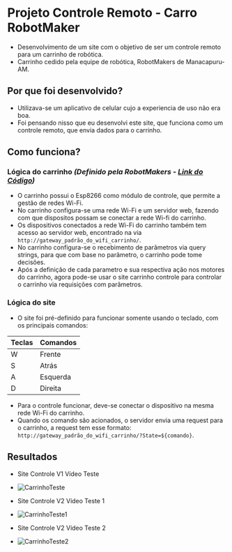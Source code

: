 # Projeto Controle Remoto - Carro RobotMaker
- Desenvolvimento de um site com o objetivo de ser um controle remoto para um carrinho de robótica.
- Carrinho cedido pela equipe de robótica, RobotMakers de Manacapuru-AM. 

## Por que foi desenvolvido?
- Utilizava-se um aplicativo de celular cujo a experiencia de uso não era boa.
- Foi pensando nisso que eu desenvolvi este site, que funciona como um controle remoto, que envia dados para o carrinho.

## Como funciona?

### Lógica do carrinho _(Definido pela RobotMakers - [Link do Código](https://github.com/Warleysonjw/Robot-MakerModelo01))_
- O carrinho possui o Esp8266 como módulo de controle, que permite a gestão de redes Wi-Fi.
- No carrinho configura-se uma rede Wi-Fi e um servidor web, fazendo com que dispositos possam se conectar a rede Wi-fi do carrinho.
- Os dispositivos conectados a rede Wi-Fi do carrinho também tem acesso ao servidor web, encontrado na via `http://gateway_padrão_do_wifi_carrinho/`.
- No carrinho configura-se o recebimento de parâmetros via query strings, para que com base no parâmetro, o carrinho pode tome decisões. 
- Após a definição de cada parametro e sua respectiva ação nos motores do carrinho, agora pode-se usar o site carrinho controle para controlar o carrinho via requisições com parâmetros.

### Lógica do site
- O site foi pré-definido para funcionar somente usando o teclado, com os principais comandos:

| Teclas | Comandos | 
|--------|----------|
| W      | Frente   | 
| S      | Atrás    | 
| A      | Esquerda | 
| D      | Direita  |

- Para o controle funcionar, deve-se conectar o dispositivo na mesma rede Wi-Fi do carrinho.
- Quando os comando são acionados, o servidor envia uma request para o carrinho, a request tem esse formato: `http://gateway_padrão_do_wifi_carrinho/?State=${comando}`.

## Resultados

- Site Controle V1 Vídeo Teste
* ![CarrinhoTeste](https://github.com/user-attachments/assets/331ffacd-ca54-4cbe-933b-46b066dc3088)

- Site Controle V2 Vídeo Teste 1
* ![CarrinhoTeste1](https://github.com/user-attachments/assets/d57c4a25-7b73-4873-862c-37e1379e55d7)

- Site Controle V2 Vídeo Teste 2
* ![CarrinhoTeste2](https://github.com/user-attachments/assets/4c7b76a1-6155-45b4-9828-4e1321db3ea4)
